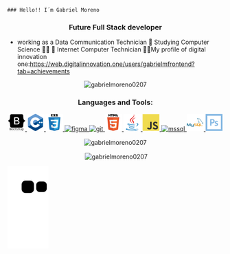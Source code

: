     ### Hello!! I´m Gabriel Moreno
 <h3 align="center">Future Full Stack developer</h3>

- working as a Data Communication Technician
📝 Studying Computer Science 👨‍💻
📝 Internet Computer Technician
👨‍💻My profile of digital innovation one:https://web.digitalinnovation.one/users/gabrielmfrontend?tab=achievements




 
<div align="center" class= "perfil">
<p align="center"> <img src="https://komarev.com/ghpvc/?username=gabrielmoreno0207&label=Profile%20views&color=0e75b6&style=flat" alt="gabrielmoreno0207" /> </p>


</p>

<h3 align="center">Languages and Tools:</h3>
<p align="center"> <a href="https://getbootstrap.com" target="_blank" rel="noreferrer"> <img src="https://raw.githubusercontent.com/devicons/devicon/master/icons/bootstrap/bootstrap-plain-wordmark.svg" alt="bootstrap" width="40" height="40"/> </a> <a href="https://www.w3schools.com/cpp/" target="_blank" rel="noreferrer"> <img src="https://raw.githubusercontent.com/devicons/devicon/master/icons/cplusplus/cplusplus-original.svg" alt="cplusplus" width="40" height="40"/> </a> <a href="https://www.w3schools.com/css/" target="_blank" rel="noreferrer"> <img src="https://raw.githubusercontent.com/devicons/devicon/master/icons/css3/css3-original-wordmark.svg" alt="css3" width="40" height="40"/> </a> <a href="https://www.figma.com/" target="_blank" rel="noreferrer"> <img src="https://www.vectorlogo.zone/logos/figma/figma-icon.svg" alt="figma" width="40" height="40"/> </a> <a href="https://git-scm.com/" target="_blank" rel="noreferrer"> <img src="https://www.vectorlogo.zone/logos/git-scm/git-scm-icon.svg" alt="git" width="40" height="40"/> </a> <a href="https://www.w3.org/html/" target="_blank" rel="noreferrer"> <img src="https://raw.githubusercontent.com/devicons/devicon/master/icons/html5/html5-original-wordmark.svg" alt="html5" width="40" height="40"/> </a> <a href="https://www.java.com" target="_blank" rel="noreferrer"> <img src="https://raw.githubusercontent.com/devicons/devicon/master/icons/java/java-original.svg" alt="java" width="40" height="40"/> </a> <a href="https://developer.mozilla.org/en-US/docs/Web/JavaScript" target="_blank" rel="noreferrer"> <img src="https://raw.githubusercontent.com/devicons/devicon/master/icons/javascript/javascript-original.svg" alt="javascript" width="40" height="40"/> </a> <a href="https://www.microsoft.com/en-us/sql-server" target="_blank" rel="noreferrer"> <img src="https://www.svgrepo.com/show/303229/microsoft-sql-server-logo.svg" alt="mssql" width="40" height="40"/> </a> <a href="https://www.mysql.com/" target="_blank" rel="noreferrer"> <img src="https://raw.githubusercontent.com/devicons/devicon/master/icons/mysql/mysql-original-wordmark.svg" alt="mysql" width="40" height="40"/> </a> <a href="https://www.photoshop.com/en" target="_blank" rel="noreferrer"> <img src="https://raw.githubusercontent.com/devicons/devicon/master/icons/photoshop/photoshop-line.svg" alt="photoshop" width="40" height="40"/>  </a> </p>

<p><img align="center" src="https://github-readme-stats.vercel.app/api/top-langs?username=gabrielmoreno0207&show_icons=true&locale=en&layout=compact" alt="gabrielmoreno0207" /></p>
<p>&nbsp;<img align="center" src="https://github-readme-stats.vercel.app/api?username=gabrielmoreno0207&show_icons=true&locale=en" alt="gabrielmoreno0207" /></p>
 </div>

  
![snake gif](https://github.com/GabrielMoreno0207/GabrielMoreno0207/blob/output/github-contribution-grid-snake.svg)
